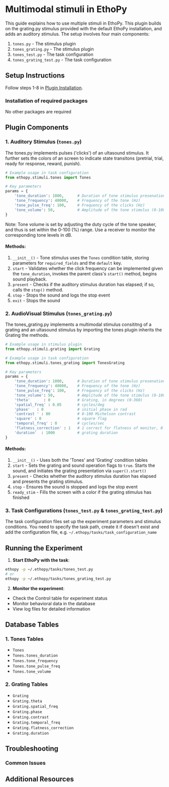 # Multimodal stimuli in EthoPy

This guide explains how to use multiple stimuli in EthoPy. This plugin builds on the grating.py stimulus provided with the default EthoPy installation, and adds an auditory stimulus. The setup involves four main components:

1. `tones.py` - The stimulus plugin
2. `tones_grating.py` - The stimulus plugin
3. `tones_test.py` - The task configuration
4. `tones_grating_test.py` - The task configuration

## Setup Instructions

Follow steps 1-8 in [Plugin Installation](https://github.com/ef-lab/ethopy_plugins). 

### Installation of required packages

No other packages are required

## Plugin Components

### 1. Auditory Stimulus (`tones.py`)

The tones.py implements pulses ('clicks') of an ultasound stimulus. It further sets the colors of an screen to indicate state transitons (pretrial, trial, ready for response, reward, punish).

```python
# Example usage in task configuration
from ethopy.stimuli.tones import Tones

# Key parameters
params = {
    'tone_duration': 1000,      # Duration of tone stimulus presenation (ms)
    'tone_frequency': 40000,    # Frequency of the tone (Hz)
    'tone_pulse_freq': 100,     # Frequency of the clicks (Hz)
    'tone_volume': 50,          # Amplitude of the tone stimulus (0-100 range) 
}
```
Note: Tone volume is set by adjusting the duty cycle of the tone speaker, and thus is set within the 0-100 (%) range. Use a receiver to monitor the corresponding tone levels in dB.

#### Methods:
1. `__init__()` - Tone stimulus uses the `Tones` condition table, storing parameters for `required_fields` and the `default` key. <!-- Is it usefull? -->
2. `start`      - Validates whether the click frequency can be implemented given the `tone_duration`, invokes the parent class's `start()` method, begins sound playback.
3. `present`    - Checks if the auditory stimulus duration has elapsed; if so, calls the `stop()` method.
4. `stop`       - Stops the sound and logs the stop event
5. `exit`       - Stops the sound


### 2. AudioVisual Stimulus (`tones_grating.py`)

The tones_grating.py implements a multimodal stimulus consititng of a grating and an ultasound stimulus by importing the tones plugin inherits the Grating the methods.
 
```python
# Example usage in stimulus plugin
from ethopy.stimuli.grating import Grating

# Example usage in task configuration
from ethopy.stimuli.tones_grating import TonesGrating

# Key parameters
params = {
    'tone_duration': 1000,      # Duration of tone stimulus presenation (ms)
    'tone_frequency': 40000,    # Frequency of the tone (Hz)
    'tone_pulse_freq': 100,     # Frequency of the clicks (Hz)
    'tone_volume': 50,          # Amplitude of the tone stimulus (0-100 range) 
    'theta'      : 0            # Grating, in degrees (0-360)
    'spatial_freq' : 0.05       # cycles/deg
    'phase'   : 0               # initial phase in rad
    'contrast ' : 80            # 0-100 Michelson contrast
    'square' : 0                # square flag
    'temporal_freq' : 0         # cycles/sec
    'flatness_correction' : 1   # 1 correct for flatness of monitor, 0 do not
    'duration'  : 1000          # grating duration    
}
```

#### Methods:
1. `__init__()` - Uses both the 'Tones' and 'Grating' condition tables <!-- Is it usefull? -->
2. `start`      - Sets the grating and sound operation flags to `true`. Starts the sound, and initiates the grating presentation via `super().start()`
3. `present`    - Checks whether the auditory stimulus duration has elapsed and presents the grating stimulus.
4. `stop`       - Ensures the sound is stopped and logs the stop event
5. `ready_stim` - Fills the screen with a color if the grating stimulus has finished 


### 3. Task Configurations (`tones_test.py` & `tones_grating_test.py`)

The task configuration files set up the experiment parameters and stimulus conditions. You need to specify the task path, create it if doesn't exist and add the configuration file, e.g. `~/.ethopy/tasks/task_configuration_name` 

## Running the Experiment

1. **Start EthoPy with the task**:

```bash
ethopy -p ~/.ethopy/tasks/tones_test.py 
# or
ethopy -p ~/.ethopy/tasks/tones_grating_test.py
```


2. **Monitor the experiment**:
- Check the Control table for experiment status
- Monitor behavioral data in the database
- View log files for detailed information

## Database Tables

### 1. Tones Tables
- `Tones`
- `Tones.tones_duration`
- `Tones.tone_frequency`
- `Tones.tone_pulse_freq`
- `Tones.tone_volume`

### 2. Grating Tables
- `Grating`
- `Grating.theta`
- `Grating.spatial_freq`
- `Grating.phase`
- `Grating.contrast`
- `Grating.temporal_freq`
- `Grating.flatness_correction`
- `Grating.duration`

## Troubleshooting

### Common Issues

## Additional Resources
